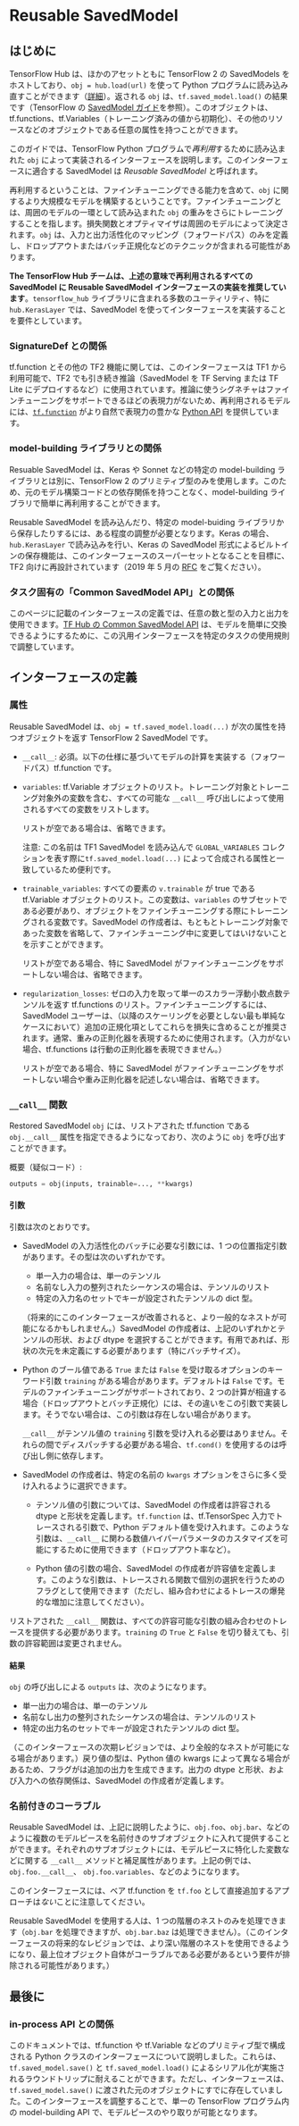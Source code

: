 <!--* freshness: { owner: 'kempy' reviewed: '2021-03-09' } *-->

# Reusable SavedModel

## はじめに

TensorFlow Hub は、ほかのアセットともに TensorFlow 2 の SavedModels をホストしており、`obj = hub.load(url)` を使って Python プログラムに読み込み直すことができます（[詳細](tf2_saved_model)）。返される `obj` は、`tf.saved_model.load()` の結果です（TensorFlow の [SavedModel ガイド](https://www.tensorflow.org/guide/saved_model)を参照）。このオブジェクトは、tf.functions、tf.Variables（トレーニング済みの値から初期化）、その他のリソースなどのオブジェクトである任意の属性を持つことができます。

このガイドでは、TensorFlow Python プログラムで*再利用*するために読み込まれた `obj` によって実装されるインターフェースを説明します。このインターフェースに適合する SavedModel は *Reusable SavedModel* と呼ばれます。

再利用するということは、ファインチューニングできる能力を含めて、`obj` に関するより大規模なモデルを構築するということです。ファインチューニングとは、周囲のモデルの一環として読み込まれた `obj` の重みをさらにトレーニングすることを指します。損失関数とオプティマイザは周囲のモデルによって決定されます。`obj` は、入力と出力活性化のマッピング（フォワードパス）のみを定義し、ドロップアウトまたはバッチ正規化などのテクニックが含まれる可能性があります。

**The TensorFlow Hub チームは、上述の意味で再利用されるすべての SavedModel に Reusable SavedModel インターフェースの実装を推奨しています**。`tensorflow_hub` ライブラリに含まれる多数のユーティリティ、特に `hub.KerasLayer` では、SavedModel を使ってインターフェースを実装することを要件としています。

### SignatureDef との関係

tf.function とその他の TF2 機能に関しては、このインターフェースは TF1 から利用可能で、TF2 でも引き続き推論（SavedModel を TF Serving または TF Lite にデプロイするなど）に使用されています。推論に使うシグネチャはファインチューニングをサポートできるほどの表現力がないため、再利用されるモデルには、[`tf.function`](https://www.tensorflow.org/api_docs/python/tf/function) がより自然で表現力の豊かな [Python API](https://www.tensorflow.org/tutorials/customization/performance) を提供しています。

### model-building ライブラリとの関係

Resuable SavedModel は、Keras や Sonnet などの特定の model-building ライブラリとは別に、TensorFlow 2 のプリミティブ型のみを使用します。このため、元のモデル構築コードとの依存関係を持つことなく、model-building ライブラリで簡単に再利用することができます。

Reusable SavedModel を読み込んだり、特定の model-buiding ライブラリから保存したりするには、ある程度の調整が必要となります。Keras の場合、<code>hub.KerasLayer</code> で読み込みを行い、Keras の SavedModel 形式によるビルトインの保存機能は、このインターフェースのスーパーセットとなることを目標に、TF2 向けに再設計されています（2019 年 5 月の [RFC](https://github.com/tensorflow/community/blob/master/rfcs/20190509-keras-saved-model.md) をご覧ください）。

### タスク固有の「Common SavedModel API」との関係

このページに記載のインターフェースの定義では、任意の数と型の入力と出力を使用できます。[TF Hub の Common SavedModel API](common_saved_model_apis/index.md) は、モデルを簡単に交換できるようにするために、この汎用インターフェースを特定のタスクの使用規則で調整しています。

## インターフェースの定義

### 属性

Reusable SavedModel は、`obj = tf.saved_model.load(...)` が次の属性を持つオブジェクトを返す TensorFlow 2 SavedModel です。

- `__call__`: 必須。以下の仕様に基づいてモデルの計算を実装する（フォワードパス）tf.function です。

- `variables`: tf.Variable オブジェクトのリスト。トレーニング対象とトレーニング対象外の変数を含む、すべての可能な `__call__` 呼び出しによって使用されるすべての変数をリストします。

    リストが空である場合は、省略できます。

    注意: この名前は TF1 SavedModel を読み込んで `GLOBAL_VARIABLES` コレクションを表す際に`tf.saved_model.load(...)` によって合成される属性と一致しているため便利です。

- `trainable_variables`: すべての要素の `v.trainable` が true である tf.Variable オブジェクトのリスト。この変数は、`variables` のサブセットである必要があり、オブジェクトをファインチューニングする際にトレーニングされる変数です。SavedModel の作成者は、もともとトレーニング対象であった変数を省略して、ファインチューニング中に変更してはいけないことを示すことができます。

    リストが空である場合、特に SavedModel がファインチューニングをサポートしない場合は、省略できます。

- `regularization_losses`: ゼロの入力を取って単一のスカラー浮動小数点数テンソルを返す tf.functions のリスト。ファインチューニングするには、SavedModel ユーザーは、（以降のスケーリングを必要としない最も単純なケースにおいて）追加の正規化項としてこれらを損失に含めることが推奨されます。通常、重みの正則化器を表現するために使用されます。（入力がない場合、tf.functions は行動の正則化器を表現できません。）

    リストが空である場合、特に SavedModel がファインチューニングをサポートしない場合や重み正則化器を記述しない場合は、省略できます。

### `__call__` 関数

Restored SavedModel `obj` には、リストアされた tf.function である `obj.__call__` 属性を指定できるようになっており、次のように `obj` を呼び出すことができます。

概要（疑似コード）:

```python
outputs = obj(inputs, trainable=..., **kwargs)
```

#### 引数

引数は次のとおりです。

- SavedModel の入力活性化のバッチに必要な引数には、1 つの位置指定引数があります。その型は次のいずれかです。

    - 単一入力の場合は、単一のテンソル
    - 名前なし入力の整列されたシーケンスの場合は、テンソルのリスト
    - 特定の入力名のセットでキーが設定されたテンソルの dict 型。

    （将来的にこのインターフェースが改善されると、より一般的なネストが可能になるかもしれません。）SavedModel の作成者は、上記のいずれかとテンソルの形状、および dtype を選択することができます。有用であれば、形状の次元を未定義にする必要があります（特にバッチサイズ）。

- Python のブール値である `True` または `False` を受け取るオプションのキーワード引数 `training` がある場合があります。デフォルトは `False` です。モデルのファインチューニングがサポートされており、2 つの計算が相違する場合（ドロップアウトとバッチ正規化）には、その違いをこの引数で実装します。そうでない場合は、この引数は存在しない場合があります。

    `__call__` がテンソル値の `training` 引数を受け入れる必要はありません。それらの間でディスパッチする必要がある場合、`tf.cond()` を使用するのは呼び出し側に依存します。

- SavedModel の作成者は、特定の名前の `kwargs` オプションをさらに多く受け入れるように選択できます。

    - テンソル値の引数については、SavedModel の作成者は許容される dtype と形状を定義します。`tf.function` は、tf.TensorSpec 入力でトレースされる引数で、Python デフォルト値を受け入れます。このような引数は、`__call__` に関わる数値ハイパーパラメータのカスタマイズを可能にするために使用できます（ドロップアウト率など）。

    - Python 値の引数の場合、SavedModel の作成者が許容値を定義します。このような引数は、トレースされる関数で個別の選択を行うためのフラグとして使用できます（ただし、組み合わせによるトレースの爆発的な増加に注意してください）。

リストアされた `__call__` 関数は、すべての許容可能な引数の組み合わせのトレースを提供する必要があります。`training` の `True` と `False` を切り替えても、引数の許容範囲は変更されません。

#### 結果

`obj` の呼び出しによる `outputs` は、次のようになります。

- 単一出力の場合は、単一のテンソル
- 名前なし出力の整列されたシーケンスの場合は、テンソルのリスト
- 特定の出力名のセットでキーが設定されたテンソルの dict 型。

（このインターフェースの次期レビジョンでは、より全般的なネストが可能になる場合があります。）戻り値の型は、Python 値の kwargs によって異なる場合があるため、フラグがは追加の出力を生成できます。出力の dtype と形状、および入力への依存関係は、SavedModel の作成者が定義します。

### 名前付きのコーラブル

Reusable SavedModel は、上記に説明したように、`obj.foo`、`obj.bar`、などのように複数のモデルピースを名前付きのサブオブジェクトに入れて提供することができます。それぞれのサブオブジェクトには、モデルピースに特化した変数などに関する `__call__` メソッドと補足属性があります。上記の例では、`obj.foo.__call__`、 `obj.foo.variables`、などのようになります。

このインターフェースには、ベア tf.function を `tf.foo` として直接追加するアプローチは*ない*ことに注意してください。

Reusable SavedModel を使用する人は、1 つの階層のネストのみを処理できます（`obj.bar` を処理できますが、`obj.bar.baz` は処理できません）。（このインターフェースの将来的なレビジョンでは、より深い階層のネストを使用できるようになり、最上位オブジェクト自体がコーラブルである必要があるという要件が排除される可能性があります。）

## 最後に

### in-process API との関係

このドキュメントでは、tf.function や tf.Variable などのプリミティブ型で構成される Python クラスのインターフェースについて説明しました。これらは、`tf.saved_model.save()` と `tf.saved_model.load()` によるシリアル化が実施されるラウンドトリップに耐えることができます。ただし、インターフェースは、`tf.saved_model.save()` に渡された元のオブジェクトにすでに存在していました。このインターフェースを調整することで、単一の TensorFlow プログラム内の model-building API で、モデルピースのやり取りが可能となります。
